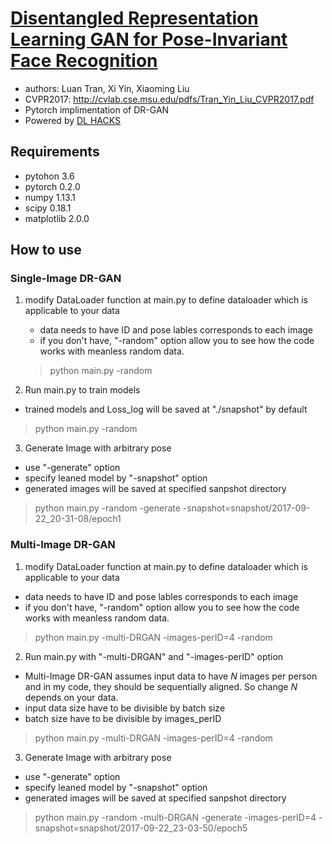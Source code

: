 # [Disentangled Representation Learning GAN for Pose-Invariant Face Recognition](http://cvlab.cse.msu.edu/project-dr-gan.html)

- authors: Luan Tran, Xi Yin, Xiaoming Liu
- CVPR2017: http://cvlab.cse.msu.edu/pdfs/Tran_Yin_Liu_CVPR2017.pdf
- Pytorch implimentation of DR-GAN
- Powered by [DL HACKS](http://deeplearning.jp/hacks/)

## Requirements
- pytohon 3.6
- pytorch 0.2.0
- numpy 1.13.1
- scipy 0.18.1
- matplotlib 2.0.0

## How to use

### Single-Image DR-GAN
1. modify DataLoader function at main.py to define dataloader which is applicable to your data
    - data needs to have ID and pose lables corresponds to each image
    - if you don't have, "-random" option allow you to see how the code works with meanless random data.
    > python main.py -random


2. Run main.py to train models
  - trained models and Loss_log will be saved at "./snapshot" by default
  > python main.py -random  

3. Generate Image with arbitrary pose
  - use "-generate" option
  - specify leaned model by "-snapshot" option
  - generated images will be saved at specified sanpshot directory
  > python main.py -random -generate -snapshot=snapshot/2017-09-22_20-31-08/epoch1


### Multi-Image DR-GAN
1. modify DataLoader function at main.py to define dataloader which is applicable to your data
  - data needs to have ID and pose lables corresponds to each image
  - if you don't have, "-random" option allow you to see how the code works with meanless random data.
  > python main.py -multi-DRGAN -images-perID=4 -random

2. Run main.py with "-multi-DRGAN" and "-images-perID" option
  - Multi-Image DR-GAN assumes input data to have *N* images per person and in my code, they should be sequentially aligned. So change *N* depends on your data.
  - input data size have to be divisible by batch size
  - batch size have to be divisible by images_perID
  > python main.py -multi-DRGAN -images-perID=4 -random

3. Generate Image with arbitrary pose
  - use "-generate" option
  - specify leaned model by "-snapshot" option
  - generated images will be saved at specified sanpshot directory
  > python main.py -random -multi-DRGAN -generate -images-perID=4 -snapshot=snapshot/2017-09-22_23-03-50/epoch5
